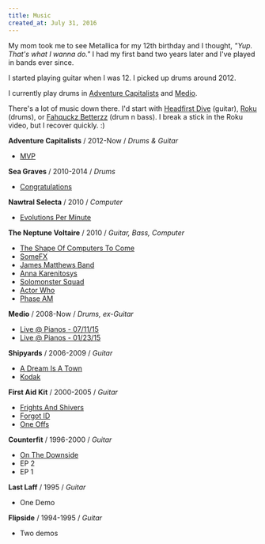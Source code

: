 ```yaml
---
title: Music
created_at: July 31, 2016
---
```


My mom took me to see Metallica for my 12th birthday and I thought, _"Yup. That's what I wanna do."_ I had my first band two years later and I've played in bands ever since.

I started playing guitar when I was 12. I picked up drums around 2012. 

I currently play drums in [Adventure Capitalists](https://www.adcap.biz/) and [Medio](https://www.facebook.com/mediosound/).

There's a lot of music down there. I'd start with [Headfirst Dive](https://soundcloud.com/shipyards/headfirst-dive) (guitar), [Roku](https://www.facebook.com/mediosound/videos/vb.152479608107611/966362773385953/) (drums), or [Fahquckz Betterzz](https://nawtralselecta.bandcamp.com/track/fahquckz-betterzz) (drum n bass). I break a stick in the Roku video, but I recover quickly. :)

**Adventure Capitalists** / 2012-Now / _Drums & Guitar_

* [MVP](https://soundcloud.com/adventurecapitalists/sets/mvp)

**Sea Graves** / 2010-2014 / _Drums_

* [Congratulations](https://seagravesbk.bandcamp.com/)

**Nawtral Selecta** / 2010 / _Computer_

* [Evolutions Per Minute](http://nawtralselecta.bandcamp.com/)

**The Neptune Voltaire** / 2010 / _Guitar, Bass, Computer_

* [The Shape Of Computers To Come](https://soundcloud.com/jmsdnns/sets/the-shape-of-computers-to-come)
* [SomeFX](https://soundcloud.com/jmsdnns/sets/somefx)
* [James Matthews Band](https://soundcloud.com/jmsdnns/sets/james-matthews-band)
* [Anna Karenitosys](https://soundcloud.com/jmsdnns/sets/anna-karenitosys)
* [Solomonster Squad](https://soundcloud.com/jmsdnns/sets/solomonster-squad)
* [Actor Who](https://soundcloud.com/jmsdnns/sets/actor-who)
* [Phase AM](https://soundcloud.com/jmsdnns/sets/phase-am)

**Medio** / 2008-Now / _Drums, ex-Guitar_

* [Live @ Pianos - 07/11/15](https://soundcloud.com/mediosound/sets/live-pianos-07-11-15)
* [Live @ Pianos - 01/23/15](https://soundcloud.com/jmsdnns/sets/medio-live-pianos-012315)

**Shipyards** / 2006-2009 / _Guitar_

* [A Dream Is A Town](https://soundcloud.com/shipyards/sets/a-dream-is-a-town)
* [Kodak](https://soundcloud.com/shipyards/sets/ep-2-13)

**First Aid Kit** / 2000-2005 / _Guitar_

* [Frights And Shivers](https://soundcloud.com/firstfirstaidkit/sets/frights-and-shivers)
* [Forgot ID](https://soundcloud.com/firstfirstaidkit/sets/forgot-id)
* [One Offs](https://soundcloud.com/firstfirstaidkit/sets/one-offs)

**Counterfit** / 1996-2000 / _Guitar_

* [On The Downside](https://soundcloud.com/jmsdnns/sets/counterfit-on-the-downside)
* EP 2
* EP 1

**Last Laff** / 1995 / _Guitar_

* One Demo

**Flipside** / 1994-1995 / _Guitar_

* Two demos
